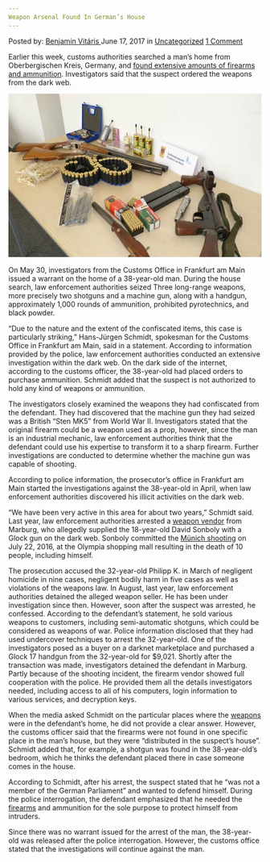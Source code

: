 ```yaml
---
Weapon Arsenal Found In German’s House
---
```

<article class="post-listing post-20689 post type-post status-publish format-standard has-post-thumbnail hentry category-uncategorized tag-arsenal tag-germans tag-house tag-weapon">
    <div class="post-inner">
        <span>Posted by: <a href="https://www.deepdotweb.com/author/benjaminvi/" title="">Benjamin Vitáris </a></span>
    <span>June 17, 2017</span>
    <span>in <a href="https://www.deepdotweb.com/category/uncategorized/" rel="category tag">Uncategorized</a></span>
    <span><a href="https://www.deepdotweb.com/2017/06/17/weapon-arsenal-found-in-germans-house/#comments">1 Comment</a></span>
    </p>
    <div class="clear"></div>
    <div class="entry">
    <p>Earlier this week, customs authorities searched a man’s home from Oberbergischen Kreis, Germany, and <a href="http://www.rundschau-online.de/region/oberberg/gummersbach/bestellung-aus-dem-darknet-waffenarsenal-bei-38-jaehrigem-oberberger-sichergestellt-27015334">found extensive amounts of firearms and ammunition</a>. Investigators said that the suspect ordered the weapons from the dark web.</p>
    <p><img class="aligncenter wp-image-20697" src="/imgs/2017/06/c-users-dzsuvax-desktop-twerk-deepdotweb-img-71-1.jpeg" alt="" width="645" height="324" /></p>
    <p>On May 30, investigators from the Customs Office in Frankfurt am Main issued a warrant on the home of a 38-year-old man. During the house search, law enforcement authorities seized Three long-range weapons, more precisely two shotguns and a machine gun, along with a handgun, approximately 1,000 rounds of ammunition, prohibited pyrotechnics, and black powder.</p>
    <p>&#8220;Due to the nature and the extent of the confiscated items, this case is particularly striking,&#8221; Hans-Jürgen Schmidt, spokesman for the Customs Office in Frankfurt am Main, said in a statement. According to information provided by the police, law enforcement authorities conducted an extensive investigation within the dark web. On the dark side of the internet, according to the customs officer, the 38-year-old had placed orders to purchase ammunition. Schmidt added that the suspect is not authorized to hold any kind of weapons or ammunition.</p>
    <p>The investigators closely examined the weapons they had confiscated from the defendant. They had discovered that the machine gun they had seized was a British &#8220;Sten MK5&#8221; from World War II. Investigators stated that the original firearm could be a weapon used as a prop, however, since the man is an industrial mechanic, law enforcement authorities think that the defendant could use his expertise to transform it to a sharp firearm. Further investigations are conducted to determine whether the machine gun was capable of shooting.</p>
    <p>According to police information, the prosecutor’s office in Frankfurt am Main started the investigations against the 38-year-old in April, when law enforcement authorities discovered his illicit activities on the dark web.</p>
    <p>&#8220;We have been very active in this area for about two years,&#8221; Schmidt said. Last year, law enforcement authorities arrested a <a href="https://www.deepdotweb.com/2017/03/29/weapon-vendor-sold-gun-munich-shooter-formally-charged/">weapon vendor</a> from Marburg, who allegedly supplied the 18-year-old David Sonboly with a Glock gun on the dark web. Sonboly committed the <a href="https://www.deepdotweb.com/2017/04/04/german-police-present-final-report-in-the-munich-shooting-case/">Münich shooting</a> on July 22, 2016, at the Olympia shopping mall resulting in the death of 10 people, including himself.</p>
    <p><a id="post-20689-_gjdgxs"></a> The prosecution accused the 32-year-old Philipp K. in March of negligent homicide in nine cases, negligent bodily harm in five cases as well as violations of the weapons law. In August, last year, law enforcement authorities detained the alleged weapon seller. He has been under investigation since then. However, soon after the suspect was arrested, he confessed. According to the defendant’s statement, he sold various weapons to customers, including semi-automatic shotguns, which could be considered as weapons of war. Police information disclosed that they had used undercover techniques to arrest the 32-year-old. One of the investigators posed as a buyer on a darknet marketplace and purchased a Glock 17 handgun from the 32-year-old for $9,021. Shortly after the transaction was made, investigators detained the defendant in Marburg. Partly because of the shooting incident, the firearm vendor showed full cooperation with the police. He provided them all the details investigators needed, including access to all of his computers, login information to various services, and decryption keys.</p>
    <p>When the media asked Schmidt on the particular places where the <a href="https://www.deepdotweb.com/tag/weapon/">weapons</a> were in the defendant’s home, he did not provide a clear answer. However, the customs officer said that the firearms were not found in one specific place in the man’s house, but they were “distributed in the suspect’s house”. Schmidt added that, for example, a shotgun was found in the 38-year-old’s bedroom, which he thinks the defendant placed there in case someone comes in the house.</p>
    <p>According to Schmidt, after his arrest, the suspect stated that he “was not a member of the German Parliament” and wanted to defend himself. During the police interrogation, the defendant emphasized that he needed the <a href="https://www.deepdotweb.com/tag/firearm/">firearms</a> and ammunition for the sole purpose to protect himself from intruders.</p>
    <p>Since there was no warrant issued for the arrest of the man, the 38-year-old was released after the police interrogation. However, the customs office stated that the investigations will continue against the man.</p>
    <p>&nbsp;</p>
    </div>
    <span style="display:none"><a href="https://www.deepdotweb.com/tag/arsenal/" rel="tag">arsenal</a> <a href="https://www.deepdotweb.com/tag/germans/" rel="tag">germans</a> <a href="https://www.deepdotweb.com/tag/house/" rel="tag">house</a> <a href="https://www.deepdotweb.com/tag/weapon/" rel="tag">weapon</a></span> <span style="display:none" class="updated">2017-06-17</span>
    <div style="display:none" class="vcard author" itemprop="author" itemscope itemtype="http://schema.org/Person"><strong class="fn" itemprop="name"><a href="https://www.deepdotweb.com/author/benjaminvi/" title="Posts by Benjamin Vitáris" rel="author">Benjamin Vitáris</a></strong></div>
    </div>
</article>

